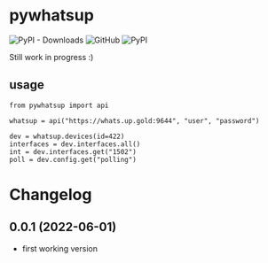 # pywhatsup
![PyPI - Downloads](https://img.shields.io/pypi/dm/pywhatsup) ![GitHub](https://img.shields.io/github/license/peterbaumert/pywhatsup) ![PyPI](https://img.shields.io/pypi/v/pywhatsup)

Still work in progress :)

## usage
```
from pywhatsup import api

whatsup = api("https://whats.up.gold:9644", "user", "password")

dev = whatsup.devices(id=422)
interfaces = dev.interfaces.all()
int = dev.interfaces.get("1502")
poll = dev.config.get("polling")
```

# Changelog
<!--
    Placeholder for the next version (at the beginning of the line):
    ## **WORK IN PROGRESS**
-->

## 0.0.1 (2022-06-01)
* first working version
